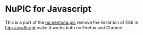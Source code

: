 # NuPIC for Javascript
This is a port of the [numenta/nupic](https://github.com/numenta/nupic) 
remove the limitation of ES6 in [htm.JavaScript](https://github.com/nupic-community/htm.JavaScript)
make it works both on Firefox and Chrome.
